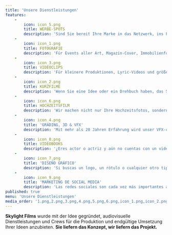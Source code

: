 ```yaml
---
title: 'Unsere Dienstleistungen'
features:
    -
        icon: icon_5.png
        title: WERBE-SPOTS
        description: 'Sind Sie bereit Ihre Marke in das Netzwerk, ins Fernsehen oder sogar ins Kino zu bringen? Wir bieten Ihnen an, die Produktion dafür von Anfang bis zum Ende durchzuführen.'
    -
        icon: icon_1.png
        title: FOTOGRAFIE
        description: 'Für Events aller Art, Magazin-Cover, Immobilienfotografie, etc. können Sie auf unser Fotografen-Team zählen.'
    -
        icon: icon_3.png
        title: VIDEOCLIPS
        description: 'Für kleinere Produktionen, Lyric-Videos und größere Projekte bieten wir Ihnen die beste Begleitung zu Ihrer Musik.'
    -
        icon: icon_2.png
        title: KURZFILME
        description: 'Wenn Sie eine Idee oder ein Drehbuch haben, das Sie schon immer auf die große Leinwand bringen wollten, stellen wir Ihnen das Team und Material zur Verfügung, um Ihren Traum zu verwirklichen.'
    -
        icon: icon_6.png
        title: HOCHZEITSFILM
        description: 'Wir machen nicht nur Ihre Hochzeitsfotos, sondern auch ein Kurzfilm von Ihrem schönsten Tag.'
    -
        icon: icon_4.png
        title: 'GRADING, 3D & VFX'
        description: 'Mit mehr als 20 Jahren Erfahrung wird unser VFX-cutter von vielen Filmschaffenden anerkannt, die an großen Projekten wie AVATAR oder STAR WARS gearbeitet haben.'
    -
        icon: icon_8.png
        title: VIDEOBOOKS
        description: '¿Eres actor o actriz y aún no cuentas con un videobook para promocionarte? Déjanoslo en nuestras manos y tendrás un reel promocional increíble en poco tiempo.'
    -
        icon: icon_7.png
        title: 'DISEÑO GRÁFICO'
        description: 'Si buscas un logo, un rótulo o cualquier otro tipo de diseño, contamos con varios profesionales preparados para crear las imágenes que requieras.'
    -
        icon: icon_9.png
        title: 'MARKETING DE SOCIAL MEDIA'
        description: 'Las redes sociales son cada vez más importantes a la hora de vender una marca o un producto. Contamos con un equipo profesional en gestión de redes que puede encargarse de aumentar tus visitas y ventas en un tiempo muy breve.'
published: true
menu: 'Unsere Dienstleistungen'
media_order: '1.png,2.png,3.png,4.png,5.png,6.png,icon_1.png,icon_2.png,icon_3.png,icon_4.png,icon_5.png,icon_6.png'
---
```


**Skylight Films** wurde mit der Idee gegründet, audiovisuelle Dienstleistungen und Crews für die Produktion und endgültige Umsetzung Ihrer Ideen anzubieten. **Sie liefern das Konzept, wir liefern das Projekt.**